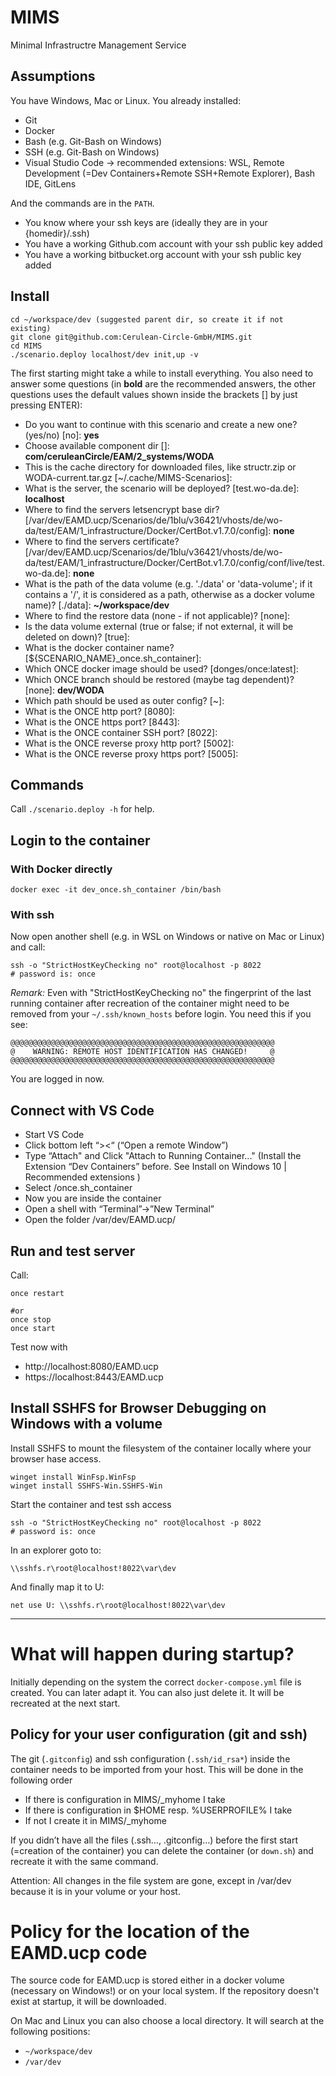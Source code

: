 # MIMS

Minimal Infrastructre Management Service

## Assumptions

You have Windows, Mac or Linux.
You already installed:

- Git
- Docker
- Bash (e.g. Git-Bash on Windows)
- SSH (e.g. Git-Bash on Windows)
- Visual Studio Code -> recommended extensions: WSL, Remote Development (=Dev Containers+Remote SSH+Remote Explorer), Bash IDE, GitLens

And the commands are in the `PATH`.

- You know where your ssh keys are (ideally they are in your {homedir}/.ssh)
- You have a working Github.com account with your ssh public key added
- You have a working bitbucket.org account with your ssh public key added

## Install

```
cd ~/workspace/dev (suggested parent dir, so create it if not existing)
git clone git@github.com:Cerulean-Circle-GmbH/MIMS.git
cd MIMS
./scenario.deploy localhost/dev init,up -v
```

The first starting might take a while to install everything. You also need to answer some questions (in **bold** are the recommended answers, the other questions uses the default values shown inside the brackets [] by just pressing ENTER):

- Do you want to continue with this scenario and create a new one? (yes/no) [no]: **yes**
- Choose available component dir []: **com/ceruleanCircle/EAM/2_systems/WODA**
- This is the cache directory for downloaded files, like structr.zip or WODA-current.tar.gz [~/.cache/MIMS-Scenarios]:
- What is the server, the scenario will be deployed? [test.wo-da.de]: **localhost**
- Where to find the servers letsencrypt base dir? [/var/dev/EAMD.ucp/Scenarios/de/1blu/v36421/vhosts/de/wo-da/test/EAM/1_infrastructure/Docker/CertBot.v1.7.0/config]: **none**
- Where to find the servers certificate? [/var/dev/EAMD.ucp/Scenarios/de/1blu/v36421/vhosts/de/wo-da/test/EAM/1_infrastructure/Docker/CertBot.v1.7.0/config/conf/live/test.wo-da.de]: **none**
- What is the path of the data volume (e.g. './data' or 'data-volume'; if it contains a '/', it is considered as a path, otherwise as a docker volume name)? [./data]: **~/workspace/dev**
- Where to find the restore data (none - if not applicable)? [none]:
- Is the data volume external (true or false; if not external, it will be deleted on down)? [true]:
- What is the docker container name? [${SCENARIO_NAME}_once.sh_container]:
- Which ONCE docker image should be used? [donges/once:latest]:
- Which ONCE branch should be restored (maybe tag dependent)? [none]: **dev/WODA**
- Which path should be used as outer config? [~]:
- What is the ONCE http port? [8080]:
- What is the ONCE https port? [8443]:
- What is the ONCE container SSH port? [8022]:
- What is the ONCE reverse proxy http port? [5002]:
- What is the ONCE reverse proxy https port? [5005]:

## Commands

Call `./scenario.deploy -h` for help.

## Login to the container

### With Docker directly

```
docker exec -it dev_once.sh_container /bin/bash
```

### With ssh

Now open another shell (e.g. in WSL on Windows or native on Mac or Linux) and call:

```
ssh -o "StrictHostKeyChecking no" root@localhost -p 8022
# password is: once
```

_Remark:_
Even with "StrictHostKeyChecking no" the fingerprint of the last running container after recreation of the container might need to be removed from your `~/.ssh/known_hosts` before login. You need this if you see:

```
@@@@@@@@@@@@@@@@@@@@@@@@@@@@@@@@@@@@@@@@@@@@@@@@@@@@@@@@@@@
@    WARNING: REMOTE HOST IDENTIFICATION HAS CHANGED!     @
@@@@@@@@@@@@@@@@@@@@@@@@@@@@@@@@@@@@@@@@@@@@@@@@@@@@@@@@@@@
```

You are logged in now.

## Connect with VS Code

- Start VS Code
- Click bottom left “><“ (“Open a remote Window”)
- Type “Attach" and Click "Attach to Running Container..." (Install the Extension “Dev Containers” before. See Install on Windows 10 | Recommended extensions )
- Select /once.sh_container
- Now you are inside the container
- Open a shell with “Terminal”→”New Terminal”
- Open the folder /var/dev/EAMD.ucp/

## Run and test server

Call:

```
once restart

#or
once stop
once start
```

Test now with

- http://localhost:8080/EAMD.ucp
- https://localhost:8443/EAMD.ucp

## Install SSHFS for Browser Debugging on Windows with a volume

Install SSHFS to mount the filesystem of the container locally where your browser hase access.

```
winget install WinFsp.WinFsp
winget install SSHFS-Win.SSHFS-Win
```

Start the container and test ssh access

```
ssh -o "StrictHostKeyChecking no" root@localhost -p 8022
# password is: once
```

In an explorer goto to:

```
\\sshfs.r\root@localhost!8022\var\dev
```

And finally map it to U:

```
net use U: \\sshfs.r\root@localhost!8022\var\dev
```

---

# What will happen during startup?

Initially depending on the system the correct `docker-compose.yml` file is created. You can later adapt it. You can also just delete it. It will be recreated at the next start.

## Policy for your user configuration (git and ssh)

The git (`.gitconfig`) and ssh configuration (`.ssh/id_rsa*`) inside the container needs to be imported from your host. This will be done in the following order

- If there is configuration in MIMS/\_myhome I take
- If there is configuration in $HOME resp. %USERPROFILE% I take
- If not I create it in MIMS/\_myhome

If you didn’t have all the files (.ssh…, .gitconfig…) before the first start (=creation of the container) you can delete the container (or `down.sh`) and recreate it with the same command.

Attention: All changes in the file system are gone, except in /var/dev because it is in your volume or your host.

# Policy for the location of the EAMD.ucp code

The source code for EAMD.ucp is stored either in a docker volume (necessary on Windows!) or on your local system. If the repository doesn't exist at startup, it will be downloaded.

On Mac and Linux you can also choose a local directory. It will search at the following positions:

- `~/workspace/dev`
- `/var/dev`

